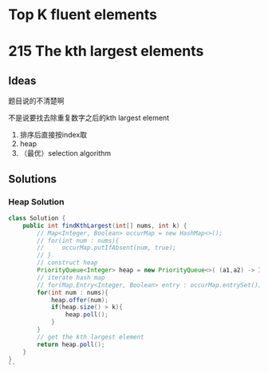 # Top K fluent elements

# 215 The kth largest elements 

## Ideas

题目说的不清楚啊

不是说要找去除重复数字之后的kth largest element

1. 排序后直接按index取
2. heap
3. （最优）selection algorithm

## Solutions

### Heap Solution

```java
class Solution {
    public int findKthLargest(int[] nums, int k) {
        // Map<Integer, Boolean> occurMap = new HashMap<>();
        // for(int num : nums){
        //     occurMap.putIfAbsent(num, true);
        // }
        // construct heap
        PriorityQueue<Integer> heap = new PriorityQueue<>( (a1,a2) -> Integer.compare(a1,a2) );
        // iterate hash map
        // for(Map.Entry<Integer, Boolean> entry : occurMap.entrySet()){
        for(int num : nums){
            heap.offer(num);
            if(heap.size() > k){
                heap.poll();
            }
        }
        // get the kth largest element
        return heap.poll();
    }
}
``
